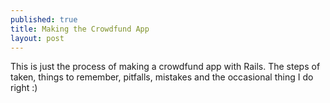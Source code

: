 ```yaml
---
published: true
title: Making the Crowdfund App
layout: post
---
```

This is just the process of making a crowdfund app with Rails. 
The steps of taken, things to remember, pitfalls, mistakes and the occasional thing I do right :)